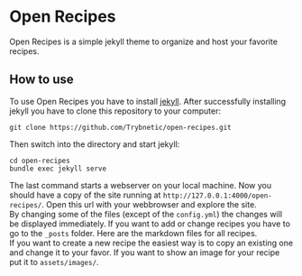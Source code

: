 # Open Recipes
Open Recipes is a simple jekyll theme to organize and host your favorite recipes.  

## How to use
To use Open Recipes you have to install [jekyll](https://jekyllrb.com). After successfully installing jekyll you have to clone this repository to your computer:
```
git clone https://github.com/Trybnetic/open-recipes.git
```
Then switch into the directory and start jekyll:
```
cd open-recipes
bundle exec jekyll serve
```
The last command starts a webserver on your local machine. Now you should have a copy of the site running at `http://127.0.0.1:4000/open-recipes/`. Open this url with your webbrowser and explore the site.  
By changing some of the files (except of the `config.yml`) the changes will be displayed immediately. If you want to add or change recipes you have to go to the `_posts` folder. Here are the markdown files for all recipes.  
If you want to create a new recipe the easiest way is to copy an existing one and change it to your favor. If you want to show an image for your recipe put it to `assets/images/`.
